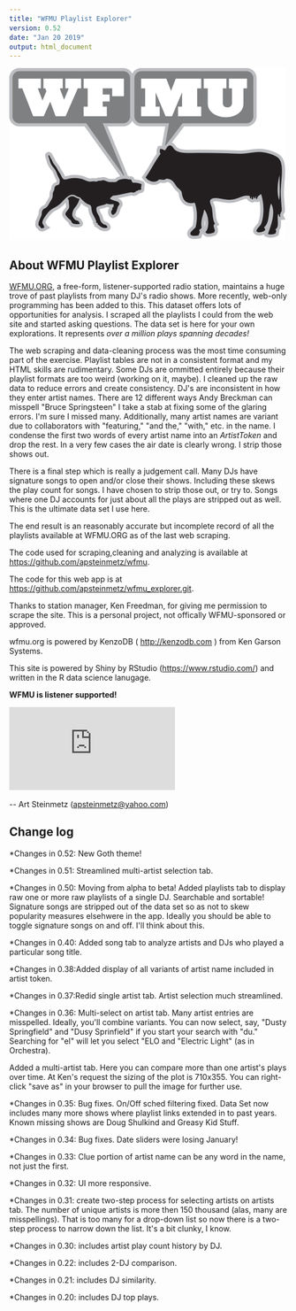 ```yaml
---
title: "WFMU Playlist Explorer"
version: 0.52
date: "Jan 20 2019"
output: html_document
---
```

![](BadgeCourage.png) 

<!-- Global Site Tag (gtag.js) - Google Analytics -->
<script async src="https://www.googletagmanager.com/gtag/js?id=UA-107406537-1"></script>
<script>
  window.dataLayer = window.dataLayer || [];
  function gtag(){dataLayer.push(arguments)};
  gtag('js', new Date());

  gtag('config', 'UA-107406537-1');
</script>

## About WFMU Playlist Explorer
[WFMU.ORG](http:www.wfmu.org), a free-form, listener-supported radio station, maintains a huge trove of past playlists from many DJ's radio shows.  More recently, web-only programming has been added to this.  This dataset offers lots of opportunities for analysis.  I scraped all the playlists I could from the web site and started asking questions.  The data set is here for your own explorations. It represents *over a million plays spanning decades!*

The web scraping and data-cleaning process was the most time consuming part of the exercise. Playlist tables are not in a consistent format and my HTML skills are rudimentary.  Some DJs are ommitted entirely because their playlist formats are too weird (working on it, maybe). I cleaned up the raw data to reduce errors and create consistency.  DJ's are inconsistent in how they enter artist names.  There are 12 different ways Andy Breckman can misspell "Bruce Springsteen"  I take a stab at fixing some of the glaring errors. I'm sure I missed many. Additionally, many artist names are variant due to collaborators with "featuring," "and the," "with," etc. in the name.  I condense the first two words of every artist name into an *ArtistToken* and drop the rest. In a very few cases the air date is clearly wrong. I strip those shows out.

There is a final step which is really a judgement call.  Many DJs have signature songs to open and/or close their shows.  Including these skews the play count for songs.  I have chosen to strip those out, or try to.  Songs where one DJ accounts for just about all the plays are stripped out as well.  This is the ultimate data set I use here.

The end result is an reasonably accurate but incomplete record of all the playlists available at WFMU.ORG as of the last web scraping.

The code used for scraping,cleaning and analyzing is available at https://github.com/apsteinmetz/wfmu.

The code for this web app is at https://github.com/apsteinmetz/wfmu_explorer.git.

Thanks to station manager, Ken Freedman, for giving me permission to scrape the site.  This is a personal project, not offically WFMU-sponsored or approved.

wfmu.org is powered by KenzoDB ( http://kenzodb.com ) from Ken Garson Systems.

This site is powered by Shiny by RStudio (https://www.rstudio.com/) and written in the R data science lanugage.

**WFMU is listener supported!**

<iframe src="https://pledge.wfmu.org/pledge-widget?program=TW" frameborder="0"></iframe>


-- Art Steinmetz (apsteinmetz@yahoo.com)

## Change log
*Changes in 0.52: New Goth theme!

*Changes in 0.51: Streamlined multi-artist selection tab.

*Changes in 0.50:  Moving from alpha to beta!  Added playlists tab to display raw one or more raw playlists of a single DJ.  Searchable and sortable!  Signature songs are stripped out of the data set so as not to skew popularity measures elsehwere in the app. Ideally you should be able to toggle signature songs on and off.  I'll think about this.

*Changes in 0.40: Added song tab to analyze artists and DJs who played a particular song title.

*Changes in 0.38:Added display of all variants of artist name included in artist token.

*Changes in 0.37:Redid single artist tab.  Artist selection much streamlined.

*Changes in 0.36: Multi-select on artist tab.  Many artist entries are misspelled.  Ideally, you'll combine variants.  You can now select, say, "Dusty Springfield" and "Dusy Sprinfield" if you start your search with "du."  Searching for "el" will let you select "ELO and "Electric Light" (as in Orchestra).

Added a multi-artist tab.  Here you can compare more than one artist's plays over time.  At Ken's request the sizing of the plot is 710x355.  You can right-click "save as" in your browser to pull the image for further use.

*Changes in 0.35: Bug fixes. On/Off sched filtering fixed.  Data Set now includes many more shows where playlist links extended in to past years.  Known missing shows are Doug Shulkind and Greasy Kid Stuff.

*Changes in 0.34: Bug fixes. Date sliders were losing January!  

*Changes in 0.33: Clue portion of artist name can be any word in the name, not just the first.

*Changes in 0.32: UI more responsive.

*Changes in 0.31: create two-step process for selecting artists on artists tab.  The number of unique artists is more then 150 thousand (alas, many are misspellings).  That is too many for a drop-down list so now there is a two-step process to narrow down the list.  It's a bit clunky, I know.

*Changes in 0.30: includes artist play count history by DJ.

*Changes in 0.22: includes 2-DJ comparison.

*Changes in 0.21: includes DJ similarity.

*Changes in 0.20: includes DJ top plays.


